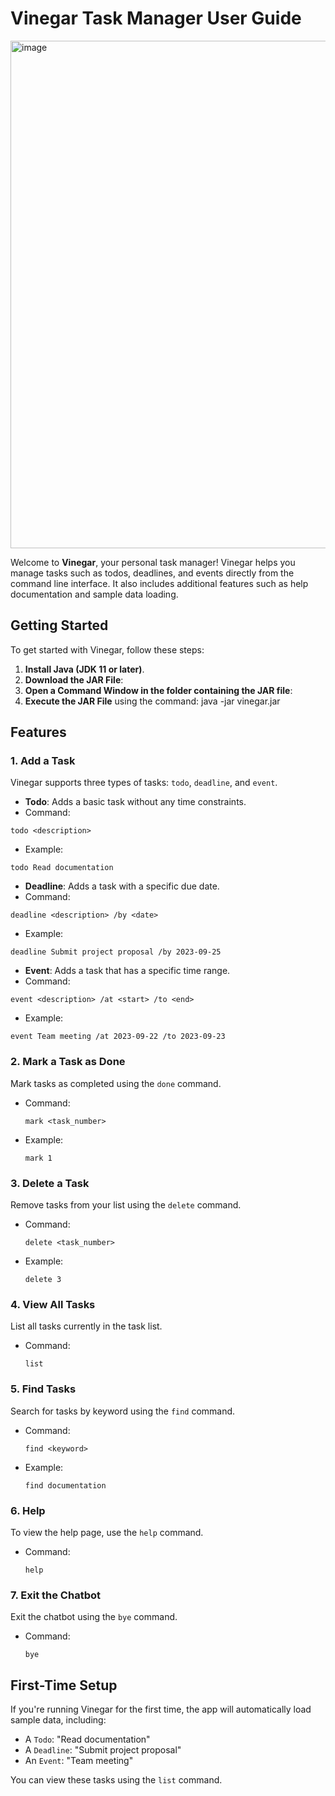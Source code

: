 # Vinegar Task Manager User Guide

<img width="812" alt="image" src="https://github.com/user-attachments/assets/d62b6526-b6dc-447c-9efd-32c6e58e7976">

Welcome to **Vinegar**, your personal task manager! Vinegar helps you manage tasks such as todos, deadlines, and events directly from the command line interface. It also includes additional features such as help documentation and sample data loading.

## Getting Started

To get started with Vinegar, follow these steps:

1. **Install Java (JDK 11 or later)**.
2. **Download the JAR File**:  
3. **Open a Command Window in the folder containing the JAR file**:  
4. **Execute the JAR File** using the command: 
   java -jar vinegar.jar

## Features

### 1. Add a Task
Vinegar supports three types of tasks: `todo`, `deadline`, and `event`.

- **Todo**: Adds a basic task without any time constraints.
- Command:
 ```
 todo <description>
 ```
- Example:
 ```
 todo Read documentation
 ```

- **Deadline**: Adds a task with a specific due date.
- Command:
 ```
 deadline <description> /by <date>
 ```
- Example:
 ```
 deadline Submit project proposal /by 2023-09-25
 ```

- **Event**: Adds a task that has a specific time range.
- Command:
 ```
 event <description> /at <start> /to <end>
 ```
- Example:
 ```
 event Team meeting /at 2023-09-22 /to 2023-09-23
 ```

### 2. Mark a Task as Done
Mark tasks as completed using the `done` command.

- Command:
  ```
  mark <task_number>
  ```
- Example:  
  ```
  mark 1
  ```

### 3. Delete a Task
Remove tasks from your list using the `delete` command.

- Command:  
  ```
  delete <task_number>
  ```
- Example:  
  ```
  delete 3
  ```

### 4. View All Tasks
List all tasks currently in the task list.

- Command:
  ```
  list
  ```

### 5. Find Tasks
Search for tasks by keyword using the `find` command.

- Command:
  ```
  find <keyword>
  ```
- Example:  
  ```
  find documentation
  ```

### 6. Help
To view the help page, use the `help` command.

- Command:  
  ```
  help
  ```

### 7. Exit the Chatbot
Exit the chatbot using the `bye` command.

- Command:  
  ```
  bye
  ```

## First-Time Setup

If you're running Vinegar for the first time, the app will automatically load sample data, including:
- A `Todo`: "Read documentation"
- A `Deadline`: "Submit project proposal"
- An `Event`: "Team meeting"

You can view these tasks using the `list` command.


  


